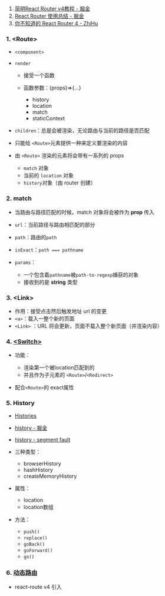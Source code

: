 1. [简明React Router v4教程 - 掘金](https://juejin.im/post/5a7e9ee7f265da4e7832949c)
2. [React Router 使用总结 - 掘金](https://juejin.im/post/5a6a9a7c51882573264703b0)
3. [你不知道的 React Router 4 - ZhiHu](https://zhuanlan.zhihu.com/p/28585911)

### 1. \<Route>

- `<component>`

- `render`

  - 接受一个函数

  - 函数参数：(props)=>{...}

    - history
    - location
    - match
    - staticContext

- `children`：总是会被渲染，无论路由与当前的路径是否匹配

- 只能给 `<Route>`元素提供一种来定义要渲染的内容

- 由 `<Route>` 渲染的元素将会带有一系列的 props

  - `match` 对象
  - 当前的 `location` 对象
  - `history`对象（由 router 创建）

### 2. match

- 当路由与路径匹配的时候，match 对象将会被作为 **prop** 传入

- `url`：当前路径与路由相匹配的部分

- `path`：路由的`path ` 

- `isExact`：`path === pathname`

- `params`：

  -  一个包含着`pathname`被`path-to-regexp`捕获的对象
  - 接收到的是 **string** 类型

### 3. \<Link\>

- 作用：接受点击然后触发地址 url 的变更
- `<a>`：载入一整个新的页面
- `<Link>` ：URL 将会更新，页面不载入整个新页面（并渲染内容）

### 4. [\<Switch>](https://www.jianshu.com/p/ed5e56994f13)

- 功能：

  - 渲染第一个被location匹配到的
  - 并且作为子元素的 `<Route>`/`<Redirect>`

- 配合`<Route>`的 exact属性

### 5. History

- [Histories](https://react-guide.github.io/react-router-cn/docs/guides/basics/Histories.html#browserHistory)

- [history - 掘金](https://juejin.im/entry/59b9552b6fb9a00a5b1a87af)

- [history - segment fault](https://segmentfault.com/a/1190000010251949)

- 三种类型：

  - browserHistory
  - hashHistory
  - createMemoryHistory

- 属性：

  - location
  - location数组

- 方法：

  - `push()`
  - `replace()`
  - `goBack()`
  - `goForward()`
  - `go()`



### 6. [动态路由](https://github.com/wayou/wayou.github.io/issues/16)

- react-route v4 引入
